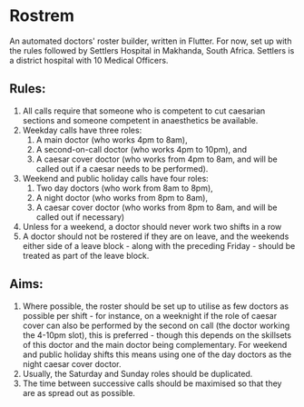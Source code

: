 # Rostrem

An automated doctors' roster builder, written in Flutter. For now, set up with the rules followed by Settlers Hospital in Makhanda, South Africa.
Settlers is a district hospital with 10 Medical Officers.

## Rules:
1. All calls require that someone who is competent to cut caesarian sections and someone competent in anaesthetics be available.
2. Weekday calls have three roles:
   1. A main doctor (who works 4pm to 8am), 
   2. A second-on-call doctor (who works 4pm to 10pm), and 
   3. A caesar cover doctor (who works from 4pm to 8am, and will be called out if a caesar needs to be performed).
3. Weekend and public holiday calls have four roles:
   1. Two day doctors (who work from 8am to 8pm),
   2. A night doctor (who works from 8pm to 8am),
   3. A caesar cover doctor (who works from 8pm to 8am, and will be called out if necessary)
4. Unless for a weekend, a doctor should never work two shifts in a row
5. A doctor should not be rostered if they are on leave, and the weekends either side of a leave block - along with the preceding Friday - should be treated as part of the leave block.

## Aims:
1. Where possible, the roster should be set up to utilise as few doctors as possible per shift - for instance, on a weeknight if the role of caesar cover can also be performed by the second on call (the doctor working the 4-10pm slot), this is preferred - though this depends on the skillsets of this doctor and the main doctor being complementary. For weekend and public holiday shifts this means using one of the day doctors as the night caesar cover doctor.
2. Usually, the Saturday and Sunday roles should be duplicated.
3. The time between successive calls should be maximised so that they are as spread out as possible.